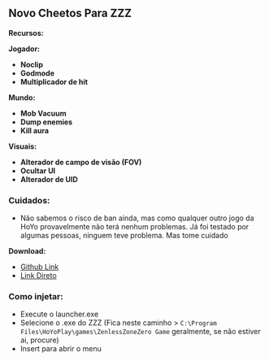 ## Novo Cheetos Para ZZZ

**Recursos:**

**Jogador:**
- **Noclip**
- **Godmode**
- **Multiplicador de hit**

**Mundo:**
- **Mob Vacuum**
- **Dump enemies**
- **Kill aura**

**Visuais:**
- **Alterador de campo de visão (FOV)**
- **Ocultar UI**
- **Alterador de UID**

### Cuidados:

- Não sabemos o risco de ban ainda, mas como qualquer outro jogo da HoYo provavelmente não terá nenhum problemas. Já foi testado por algumas pessoas, ninguem teve problema. Mas tome cuidado

**Download:**
- [Github Link](https://github.com/ryuzeen/ZZZ-Mod) 
- [Link Direto](https://github.com/ryuzeen/ZZZ-Mod/blob/main/Zzz-Cheat.zip)

### Como injetar:

- Execute o launcher.exe 
- Selecione o .exe do ZZZ (Fica neste caminho > `C:\Program Files\HoYoPlay\games\ZenlessZoneZero Game` geralmente, se não estiver ai, procure)
- Insert para abrir o menu


